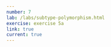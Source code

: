 ```yaml
---
number: 7
lab: /labs/subtype-polymorphism.html
exercise: exercise 5a
link: true
current: true
---
```

